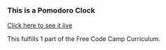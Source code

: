 ### This is a Pomodoro Clock

[Click here to see it live](https://raenell.github.io/pomodoro-clock/)

This fulfills 1 part of the Free Code Camp Curriculum.
